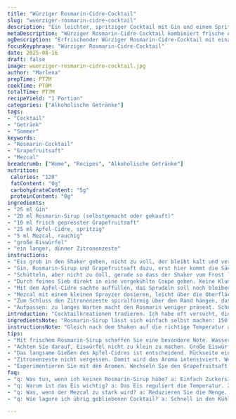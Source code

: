 ```yaml
---
title: "Würziger Rosmarin-Cidre-Cocktail"
slug: "wuerziger-rosmarin-cidre-cocktail"
description: "Ein leichter, spritziger Cocktail mit Gin und einem Spritzer Rosmarin-Sirup statt Chartreuse. Ersetzt den Zitronensaft teilweise durch Grapefruitsaft für eine herbe Frische. Verfeinert mit prickelndem Apfel-Cidre statt klassischem Apfelwein. Ein Hauch rauchiger Mezcal am Ende, dieser gibt Tiefe und Kadenz. Dazu ein langer, dünner Zitronenzeste als Garnitur, die Aroma langsam abgibt während des Trinkens. Cooling mit groben Eiswürfeln, nicht klein zerstoßen, damit die Balance erhalten bleibt."
metaDescription: "Würziger Rosmarin-Cidre-Cocktail kombiniert frische Aromen. Ein spritziger Drink. Ideal für besondere Anlässe und Erfrischung."
ogDescription: "Erfrischender Würziger Rosmarin-Cidre-Cocktail mit einzigartigen Aromen. Perfekt um den Tag zu feiern oder einfach zu entspannen."
focusKeyphrase: "Würziger Rosmarin-Cidre-Cocktail"
date: 2025-08-16
draft: false
image: wuerziger-rosmarin-cidre-cocktail.jpg
author: "Marlena"
prepTime: PT7M
cookTime: PT0M
totalTime: PT7M
recipeYield: "1 Portion"
categories: ["Alkoholische Getränke"]
tags:
- "Cocktail"
- "Getränk"
- "Sommer"
keywords:
- "Rosmarin-Cocktail"
- "Grapefruitsaft"
- "Mezcal"
breadcrumb: ["Home", "Recipes", "Alkoholische Getränke"]
nutrition: 
 calories: "120"
 fatContent: "0g"
 carbohydrateContent: "5g"
 proteinContent: "0g"
ingredients:
- "25 ml Gin"
- "20 ml Rosmarin-Sirup (selbstgemacht oder gekauft)"
- "10 ml frisch gepresster Grapefruitsaft"
- "25 ml Apfel-Cidre, spritzig"
- "5 ml Mezcal, rauchig"
- "große Eiswürfel"
- "ein langer, dünner Zitronenzeste"
instructions:
- "Eis grob in den Shaker geben, nicht zu voll, der bleibt kalt und verdünnt nicht zu stark."
- "Gin, Rosmarin-Sirup und Grapefruitsaft dazu, erst hier kommt die Säure und Süße in ein spannendes Verhältnis."
- "Schütteln, aber nicht zu doll, gerade so dass der Shaker vom Frost leicht anlaufen beginnt. Gefühl wichtiger als Zeit, locker 15 Sekunden."
- "Durch feines Sieb direkt in eine vorgekühlte Coupe geben. Keine Klumpen Eis mitnehmen, sonst kippelt der Drink zu schnell."
- "Mit dem Apfel-Cidre sachte auffüllen, das Sprudeln soll noch bleiben, kein Aufkochen – also langsam gießen."
- "Mezcal mit einem kleinen Sprayzer dosieren, leicht über die Oberfläche verteilen. Sparsam, sonst nimmt er zu viel Platz ein."
- "Zum Schluss den Zitronenzeste spiralförmig über den Rand hängen, das ätherische Öl sorgt für mehr Tiefe beim Trinken."
- "Aufpassen: zu langes Warten macht den Rosmarin weniger präsent. Schnell servieren, bevor die Kohlensäure weg ist."
introduction: "Cocktailkreationen tradieren. Ich habe oft versucht, die klassische Mischung mit Chartreuse und Zitronensaft aufzubrechen, weil mir persönlich die Süße manchmal zu dominant war und die Aromen oft kaum rauskamen. Neben dem üblichen Gin hatte ich paar Mal experimentiert mit Rosmarin-Sirup, der bringt nicht nur Kräutrigkeit sondern auch eine gewisse Wärme. Grapefruitsaft habe ich statt Zitrone benutzt, weil die Bitternoten eine schöne Balance schaffen, macht den Cocktail komplexer und weniger süßlich. Spritziger Apfel-Cidre anstelle von stillem Apfelwein sorgt für Sackgassen von Frische und Lebensfreude im Glas. Rauchig im Hintergrund, nicht vorrangig, nutze ich Mezcal, der hat mehr Charakter als ein leichter Whisky. Zwischenzeitlich merkte ich: Große Eiswürfel sind Pflicht, je kleiner, desto mehr Wasser, das verwässert den Drink und verwischt die Kräuteraromen. Wichtig ist die Reihenfolge und Dosierung, damit der Cocktail nicht zu zerhackt wirkt, sondern geschmeidig bleibt. Ich meide Sprudel, die zu aggressiv sind — die sanfte Perlage macht das Erlebnis, wobei man schnell servieren muss, sonst ist es zerfallen. "
ingredientsNote: "Rosmarin-Sirup lässt sich einfach selbst machen: 150 ml Wasser, 150 g Zucker aufkochen mit einem Bund frischem Rosmarin. 10–15 Minuten ziehen lassen, abkühlen und absieben. Passt perfekt, wenn kein Chartreuse da oder gewünscht. Gin unbedingt kalt stellen, sonst läuft die Temperatur aus dem Ruder und verflacht die Frische. Grapefruitsaft je nach Säuregrad und Reife, am besten frisch gepresst, um bittere Noten zu regulieren. Apfel-Cidre muss spritzig sein, sonst fehlen Aroma und Säure; kalte Lagerung ist ein Muss. Mezcal kann man durch rauchigen Whisky ersetzen, wenn man eher in Richtung Whisky tendiert. Eiswürfel groß verwenden, kleiner Crushed-Eis kühlt zu schnell, verdünnt und verwässert den Gin. Zitronenzeste sollte frisch, nicht getrocknet sein. Am besten ein scharfes Messer oder Zestenreißer benutzen, um die ätherischen Öle nicht zu beschädigen. All diese Komponenten sorgen für den Unterschied zwischen fad und spannend."
instructionsNote: "Gleich nach dem Shaken auf die richtige Temperatur achten, der Shaker darf sich kühl und leicht beschlagen anfühlen, nicht klatschfeucht. Das Signal, dass die Mischung gut gekühlt ist, aber nicht zu lange gelagert. Das langsame Gießen des Apfel-Cidres ist entscheidend, direktes Einschenken verwirbelt die Perlage unnötig – ich nutze gerne die Rückseite eines Löffels an der Glaswand für sanfte Befüllung. Das Sprühen von Mezcal braucht Geduld, nicht zu viel, sonst dominiert er den Drink und macht ihn schwer. Die Zeste über dem Glas leicht quetschen, um die Öle zu aktivieren, bevor sie am Glasrand hängt. Cool bleiben – zu langes Vorbereiten oder Aufbewahren macht viele Kräuternoten schal, im Glas verändert sich das Aroma schnell. Kippelt das Glas oder zu viel Wasser im Drink, kontrolliere die Kühlung der Eiswürfel oder die Abstimmung der Zutatenmengen. Experimentieren mit der Balance mache ich gern, je nach Jahreszeit variiert der Geschmack des Grapefruit- oder Apfel-Cidres – habe immer Alternativen parat."
tips:
- "Mit frischem Rosmarin-Sirup schaffen Sie eine besondere Note. Wasser und Zucker aufkochen, frischen Rosmarin für 10 bis 15 Minuten ziehen lassen. Gut absieben. Die Balance zwischen Süße und Kräutern ist der Schlüssel. Kühl lagern für besten Geschmack."
- "Achten Sie darauf, Eiswürfel nicht zu klein zu machen. Große Eiswürfel halten den Drink länger kühl ohne ihn zu verwässern. Kleinere Eisstücke bringen unerwünschte Verdünnung. Gut für die gewünschte Aromenvielfalt."
- "Das langsame Gießen des Apfel-Cidres ist entscheidend. Rückseite eines Löffels verwenden. Ruhig und vorsichtig. Vermeiden Sie das Sprudeln. Geistige Perlage bleibt so erhalten."
- "Zitronenzeste nicht vergessen. Damit wird das Aroma intensiviert. Wenn Sie die Zeste über dem Glas quetschen, entfalten sich die ätherischen Öle. Frisch ist wichtig, getrocknete Zesten bringen nicht das gleiche Gefühl."
- "Experimentieren Sie mit den Aromen. Wechseln Sie den Grapefruitsaft je nach Reife. Auch Apfel-Cidre variiert im Geschmack. Diese Wechselwirkungen bringen Abwechslung in den Drink. Kreieren Sie Ihren Liebling."
faq:
- "q: Was tun, wenn ich keinen Rosmarin-Sirup habe? a: Einfach Zuckersirup nutzen. Aber frische Kräuter dazugeben. Auch Rosmarinzweige direkt im Drink sind möglich. So bleibt ein Hauch des Aromas erhalten."
- "q: Warum ist das Eis wichtig? a: Das Eis reguliert die Temperatur. Zu viel Wasser in den Drink macht ihn schwach. Festes Eis hält länger und gibt weniger Abwasser. Achten Sie sowohl auf die Größe als auch auf die Menge."
- "q: Was, wenn der Mezcal zu stark wird? a: Reduzieren Sie die Menge. Ein kleiner Sprühstoß reicht oft aus. Oder ersetzen Sie Mezcal durch einen milden Whisky. Achten Sie darauf, weniger dominante Spirituosen zu wählen."
- "q: Wie lagere ich übrig gebliebenen Cocktail? a: Schnell in den Kühlschrank. Ideal in einer Flasche ohne Luft, sodass die Aromen erhalten bleiben. Abdecken ist wichtig. Trinkbarkeit kann variieren. Prüfen Sie auch den Geschmack vor dem Servieren."

---
```


